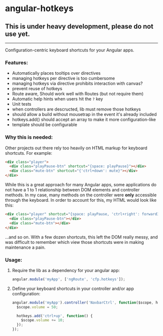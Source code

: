angular-hotkeys
================

## This is under heavy development, please do not use yet.

* * *


Configuration-centric keyboard shortcuts for your Angular apps.

### Features:
- Automatically places tooltips over directives
- managing hotkeys per directive is too cumbersome
- managing hotkeys via directive prohibits interaction with canvas?
- prevent reuse of hotkeys
- Route aware, Should work well with Routes (but not require them)
- Automatic help hints when users hit the `?` key
- Unit tests
- when controllers are descructed, lib must remove those hotkeys
- should allow a build without mousetrap in the event it's already included
- hotkeys.add() should accept an array to make it more configuration-like
- template should be configurable


### Why this is needed:
Other projects out there rely too heavily on HTML markup for keyboard shortcuts.  For example:

```html
<div class="player">
  <div class="playPause-btn" shortcut="{space: playPause}"></div>
  <div class="mute-btn" shortcut="{'ctrl+down': mute}"></div>
</div>
```

While this is a great approach for many Angular apps, some applications do not have a 1 to 1 relationship between DOM elements and controller methods.  In my case, many methods on the controller were **only** accessible through the keyboard.  In order to account for this, my HTML would look like this:

```html
<div class="player" shortcut="{space: playPause, 'ctrl+right': forward30, 'alt+right': forward10, 'ctrl+left': back30, 'alt+left': back10, up: volumeUp, down: volumeDown, 'ctrl+down': mute, 'ctrl+up': unmute, h: showHelp}">
  <div class="playPause-btn"></div>
  <div class="mute-btn"></div>
</div>

```

...and so on.  With a few dozen shortcuts, this left the DOM really messy, and was difficult to remember which view those shortcuts were in making maintenance a pain.


### Usage:
1. Require the lib as a dependency for your angular app:

    ```js
    angular.module('myApp', ['ngRoute', 'cfp.hotkeys']);
    ```
2. Define your keyboard shortcuts in your controller and/or app configuration:

    ```js
    angular.module('myApp').controller('NavbarCtrl', function($scope, hotkeys) {
      $scope.volume = 50;

      hotkeys.add('ctrl+up', function() {
        $scope.volume += 10;
      });
    });
    ```


